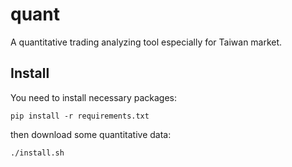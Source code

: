 # quant

A quantitative trading analyzing tool especially for Taiwan market.

## Install

You need to install necessary packages:

```
pip install -r requirements.txt
```

then download some quantitative data:

```
./install.sh
```